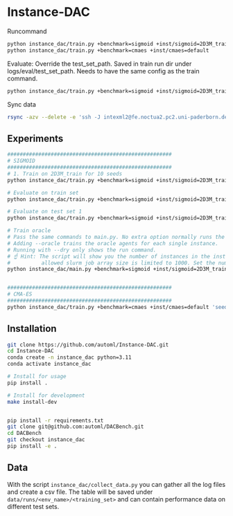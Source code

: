 # Instance-DAC

Runcommand
```bash
python instance_dac/train.py +benchmark=sigmoid +inst/sigmoid=2D3M_train
python instance_dac/train.py +benchmark=cmaes +inst/cmaes=default
```

Evaluate:
Override the test_set_path. Saved in train run dir under logs/eval/test_set_path.
Needs to have the same config as the train command.
```bash
python instance_dac/train.py +benchmark=sigmoid +inst/sigmoid=2D3M_train evaluate=True benchmark.config.test_set_path=../instance_sets/sigmoid/sigmoid_2D3M_test.csv
```


Sync data
```bash
rsync -azv --delete -e 'ssh -J intexml2@fe.noctua2.pc2.uni-paderborn.de' intexml2@n2login5:/scratch/hpc-prf-intexml/cbenjamins/repos/instance-dac/runs .
```

## Experiments
```bash
#####################################################
# SIGMOID
#####################################################
# 1. Train on 2D3M_train for 10 seeds
python instance_dac/train.py +benchmark=sigmoid +inst/sigmoid=2D3M_train 'seed=range(1,11)' -m

# Evaluate on train set
python instance_dac/train.py +benchmark=sigmoid +inst/sigmoid=2D3M_train evaluate=True benchmark.config.test_set_path=../instance_sets/sigmoid/sigmoid_2D3M_train.csv 'seed=range(1,11)' -m

# Evaluate on test set 1
python instance_dac/train.py +benchmark=sigmoid +inst/sigmoid=2D3M_train evaluate=True benchmark.config.test_set_path=../instance_sets/sigmoid/sigmoid_2D3M_test.csv 'seed=range(1,11)' -m

# Train oracle
# Pass the same commands to main.py. No extra option normally runs the command.
# Adding --oracle trains the oracle agents for each single instance.
# Running with --dry only shows the run command.
# ☝ Hint: The script will show you the number of instances in the instance set. Normally 
#          allowed slurm job array size is limited to 1000. Set the number of seeds accordingly.
python instance_dac/main.py +benchmark=sigmoid +inst/sigmoid=2D3M_train 'seed=range(1,11)' -m --oracle


#####################################################
# CMA-ES
#####################################################
python instance_dac/train.py +benchmark=cmaes +inst/cmaes=default 'seed=range(1,21)' +cluster=noctua -m

```


## Installation
```bash
git clone https://github.com/automl/Instance-DAC.git
cd Instance-DAC
conda create -n instance_dac python=3.11
conda activate instance_dac

# Install for usage
pip install .

# Install for development
make install-dev


pip install -r requirements.txt
git clone git@github.com:automl/DACBench.git
cd DACBench
git checkout instance_dac
pip install -e .
```


## Data
With the script `instance_dac/collect_data.py` you can gather all the log files and create a csv file.
The table will be saved under `data/runs/<env_name>/<training_set>` and can contain performance data
on different test sets.

